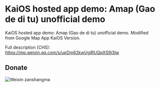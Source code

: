 # KaiOS hosted app demo: Amap (Gao de di tu) unofficial demo


KaiOS hosted app demo: Amap (Gao de di tu) unofficial demo. Modified from Google Map App KaiOS Version.

Full description (CHS): https://mp.weixin.qq.com/s/upDm62kwUglRUQpXS9j3lw


## Donate


![Weixin zanshangma](https://horseluke.github.io/Assets/img/weixin_zanshangcode.jpg)